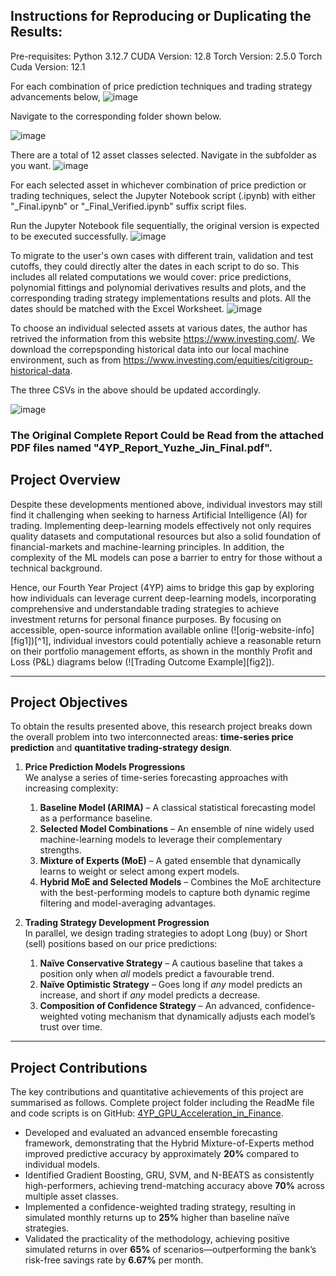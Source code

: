 ## Instructions for Reproducing or Duplicating the Results:
Pre-requisites:
Python 3.12.7
CUDA Version: 12.8 
Torch Version: 2.5.0
Torch Cuda Version: 12.1

For each combination of price prediction techniques and trading strategy advancements below, 
![image](https://github.com/user-attachments/assets/d636012c-49e8-4514-8812-d36f92aaba84)


Navigate to the corresponding folder shown below. 

![image](https://github.com/user-attachments/assets/0103a512-0594-49ef-8da9-d5b12daa4df0)


There are a total of 12 asset classes selected. Navigate in the subfolder as you want. 
![image](https://github.com/user-attachments/assets/5fae96e1-a2e9-445a-bec7-0af5004081e0)

For each selected asset in whichever combination of price prediction or trading techniques, select the Jupyter Notebook script (.ipynb) with either "_Final.ipynb" or "_Final_Verified.ipynb" suffix script files. 


Run the Jupyter Notebook file sequentially, the original version is expected to be executed successfully. 
![image](https://github.com/user-attachments/assets/cba7fc8d-7008-4b1c-8f9c-6c49f6de646a)


To migrate to the user's own cases with different train, validation and test cutoffs, they could directly alter the dates in each script to do so. This includes all related computations we would cover: price predictions,
polynomial fittings and polynomial derivatives results and plots, and the corresponding trading strategy implementations results and plots. All the dates should be matched with the Excel Worksheet. 
![image](https://github.com/user-attachments/assets/d2b0186c-2232-45f1-b563-0f0d78c2d481)


To choose an individual selected assets at various dates, the author has retrived the information from this website https://www.investing.com/. We download the correpsponding historical data into our local machine environment, such as from https://www.investing.com/equities/citigroup-historical-data. 

The three CSVs in the above should be updated accordingly. 

![image](https://github.com/user-attachments/assets/741c9ab0-8b44-4b73-aeaa-11f8bfc86b3a)




### The Original Complete Report Could be Read from the attached PDF files named "4YP_Report_Yuzhe_Jin_Final.pdf".

## Project Overview

Despite these developments mentioned above, individual investors may still find it challenging when seeking to harness Artificial Intelligence (AI) for trading. Implementing deep-learning models effectively not only requires quality datasets and computational resources but also a solid foundation of financial-markets and machine-learning principles. In addition, the complexity of the ML models can pose a barrier to entry for those without a technical background.

Hence, our Fourth Year Project (4YP) aims to bridge this gap by exploring how individuals can leverage current deep-learning models, incorporating comprehensive and understandable trading strategies to achieve investment returns for personal finance purposes. By focusing on accessible, open-source information available online (![orig-website-info][fig1])[^1], individual investors could potentially achieve a reasonable return on their portfolio management efforts, as shown in the monthly Profit and Loss (P&L) diagrams below (![Trading Outcome Example][fig2]).

---

## Project Objectives

To obtain the results presented above, this research project breaks down the overall problem into two interconnected areas: **time-series price prediction** and **quantitative trading-strategy design**.  

1. **Price Prediction Models Progressions**  
   We analyse a series of time-series forecasting approaches with increasing complexity:
   1. **Baseline Model (ARIMA)** – A classical statistical forecasting model as a performance baseline.  
   2. **Selected Model Combinations** – An ensemble of nine widely used machine-learning models to leverage their complementary strengths.  
   3. **Mixture of Experts (MoE)** – A gated ensemble that dynamically learns to weight or select among expert models.  
   4. **Hybrid MoE and Selected Models** – Combines the MoE architecture with the best-performing models to capture both dynamic regime filtering and model-averaging advantages.

2. **Trading Strategy Development Progression**  
   In parallel, we design trading strategies to adopt Long (buy) or Short (sell) positions based on our price predictions:
   1. **Naïve Conservative Strategy** – A cautious baseline that takes a position only when _all_ models predict a favourable trend.  
   2. **Naïve Optimistic Strategy** – Goes long if _any_ model predicts an increase, and short if _any_ model predicts a decrease.  
   3. **Composition of Confidence Strategy** – An advanced, confidence-weighted voting mechanism that dynamically adjusts each model’s trust over time.

---

## Project Contributions

The key contributions and quantitative achievements of this project are summarised as follows. Complete project folder including the ReadMe file and code scripts is on GitHub: [4YP_GPU_Acceleration_in_Finance](https://github.com/MrJimbo020301/4YP_GPU_Acceleration_in_Finance).

- Developed and evaluated an advanced ensemble forecasting framework, demonstrating that the Hybrid Mixture-of-Experts method improved predictive accuracy by approximately **20%** compared to individual models.  
- Identified Gradient Boosting, GRU, SVM, and N-BEATS as consistently high-performers, achieving trend-matching accuracy above **70%** across multiple asset classes.  
- Implemented a confidence-weighted trading strategy, resulting in simulated monthly returns up to **25%** higher than baseline naïve strategies.  
- Validated the practicality of the methodology, achieving positive simulated returns in over **65%** of scenarios—outperforming the bank’s risk-free savings rate by **6.67%** per month.


